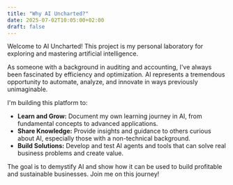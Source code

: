 ```yaml
---
title: "Why AI Uncharted?"
date: 2025-07-02T10:05:00+02:00
draft: false
---
```


Welcome to AI Uncharted! This project is my personal laboratory for exploring and mastering artificial intelligence.

As someone with a background in auditing and accounting, I've always been fascinated by efficiency and optimization. AI represents a tremendous opportunity to automate, analyze, and innovate in ways previously unimaginable.

I'm building this platform to:

*   **Learn and Grow:** Document my own learning journey in AI, from fundamental concepts to advanced applications.
*   **Share Knowledge:** Provide insights and guidance to others curious about AI, especially those with a non-technical background.
*   **Build Solutions:** Develop and test AI agents and tools that can solve real business problems and create value.

The goal is to demystify AI and show how it can be used to build profitable and sustainable businesses. Join me on this journey!
